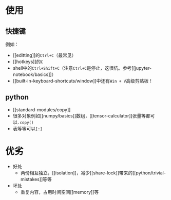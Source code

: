 # 使用
## 快捷键
例如：
- [[editting]]的`Ctrl+C`（最常见）
- [[hotkeys]]的`C`
- shell中的`Ctrl+Shift+C`（注意`Ctrl+C`是停止，这很坑。参考[[jupyter-notebook/basics]]）
- [[built-in-keyboard-shortcuts/window]]中还有`Win + V`高级剪贴板！
## python
- [[standard-modules/copy]]
- 很多对象例如[[numpy/basics]]数组，[[tensor-calculator]]张量等都可以`.copy()`
- 表等等可以`[:]`
# 优劣
- 好处
  - 两份相互独立，[[isolation]]，减少[[share-lock]]带来的[[python/trivial-mistakes]]等等
- 坏处
  - 重复内容，占用时间空间[[memory]]等